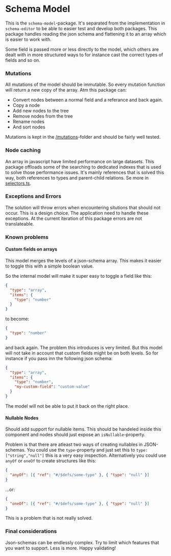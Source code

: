 # Schema Model

This is the `schema-model`-package. It's separated from the implementation in `schema-editor` to be able to easier
test and develop both packages. This package handles reading the json schema and flattening it to an array which
is easier to work with.

Some field is passed more or less directly to the model, which others are dealt with in more structured ways to for
instance cast the correct types of fields and so on.

### Mutations

All mutations of the model should be immutable. So every mutation function will return a new copy of the array. Atm
this package can:

- Convert nodes between a normal field and a referance and back again.
- Copy a node
- Add new nodes to the tree
- Remove nodes from the tree
- Rename nodes
- And sort nodes

Mutations is kept in the [/mutations](src/lib/mutations)-folder and should be fairly well tested.

### Node caching

An array in javascript have limited performance on large datasets. This package offloads some of the searching to dedicated
indexes that is used to solve those performance issues. It's mainly references that is solved this way, both references
to types and parent-child relations. Se more in [selectors.ts](src/lib/selectors.ts).

### Exceptions and Errors

The solution will throw errors when encountering situtions that should not occur. This is a design choice. The application
need to handle these exceptions. At the current iteration of this package errors are not translateable.

### Known problems

#### Custom fields on arrays

This model merges the levels of a json-schema array. This makes it easier to toggle this with a simple boolean value.

So the internal model will make it super easy to toggle a field like this:

```json
{
  "type": "array",
  "items": {
    "type": "number"
  }
}
```

to become:

```json
{
  "type": "number"
}
```

and back again. The problem this introduces is very limited. But this model will not take in account that custom fields
might be on both levels. So for instance if you pass inn the following json schema:

```json
{
  "type": "array",
  "items": {
    "type": "number",
    "my-custom-field": "custom-value"
  }
}
```

The model will not be able to put it back on the right place.

#### Nullable Nodes

Should add support for nullable items. This should be handeled inside this component and
nodes should just expose an `isNullable`-property.

Problem is that there are atleast two ways of creating nullables in JSON-schemas. You could
use the `type`-property and just set this to `type: ["string","null"]` this is a very easy
inspection. Alternatively you could use `anyOf` or `oneOf` to create structures like this:

```json
{
  "anyOf": [{ "ref": "#/$defs/some-type" }, { "type": "null" }]
}
```

...or:

```json
{
  "oneOf": [{ "ref": "#/$defs/some-type" }, { "type": "null" }]
}
```

This is a problem that is not really solved.

### Final considerations

Json-schemas can be endlessly complex. Try to limit which features that you want to support. Less is more. Happy validating!
